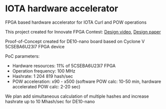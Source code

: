 # IOTA hardware accelerator
FPGA based hardware accelerator for IOTA Curl and POW operations

This project created for Innovate FPGA Contest:
[Design video](https://www.youtube.com/watch?v=JJRlwTJHBCg), 
[Design paper](http://www.innovatefpga.com/cgi-bin/innovate/teams.pl?Id=EM080)

Proof-of-Concept created for DE10-nano board based on Cyclone V 5CSEBA6U23I7 FPGA device

PoC parameters:
- Hardware resources: 11% of 5CSEBA6U23I7 FPGA 
- Operation frequency: 100 MHz
- Hashrate: 1 204 819 hash/sec 
- POW acceleration: x90 - x500 (software POW calc: 10-50 min, hardware accelerated POW calc: 2-20 sec)

We plan add simultaneous calculation of multiple hashes and increase hashrate up to 10 Mhash/sec for DE10-nano
